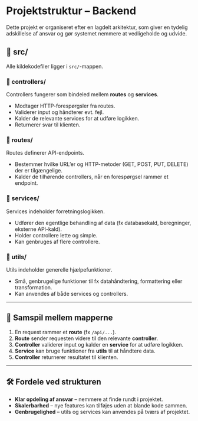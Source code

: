 # Projektstruktur – Backend

Dette projekt er organiseret efter en lagdelt arkitektur, som giver en tydelig adskillelse af ansvar og gør systemet nemmere at vedligeholde og udvide.  

## 📂 src/
Alle kildekodefiler ligger i `src/`-mappen.  

### 📂 controllers/
Controllers fungerer som bindeled mellem **routes** og **services**.  
- Modtager HTTP-forespørgsler fra routes.  
- Validerer input og håndterer evt. fejl.  
- Kalder de relevante services for at udføre logikken.  
- Returnerer svar til klienten.  

### 📂 routes/
Routes definerer API-endpoints.  
- Bestemmer hvilke URL’er og HTTP-metoder (GET, POST, PUT, DELETE) der er tilgængelige.  
- Kalder de tilhørende controllers, når en forespørgsel rammer et endpoint.  

### 📂 services/
Services indeholder forretningslogikken.  
- Udfører den egentlige behandling af data (fx databasekald, beregninger, eksterne API-kald).  
- Holder controllere lette og simple.  
- Kan genbruges af flere controllere.  

### 📂 utils/
Utils indeholder generelle hjælpefunktioner.  
- Små, genbrugelige funktioner til fx datahåndtering, formattering eller transformation.  
- Kan anvendes af både services og controllers.  

---

## 🔄 Samspil mellem mapperne
1. En request rammer et **route** (fx `/api/...`).  
2. **Route** sender requesten videre til den relevante **controller**.  
3. **Controller** validerer input og kalder en **service** for at udføre logikken.  
4. **Service** kan bruge funktioner fra **utils** til at håndtere data.  
5. **Controller** returnerer resultatet til klienten.  

---

## 🛠️ Fordele ved strukturen
- **Klar opdeling af ansvar** – nemmere at finde rundt i projektet.  
- **Skalerbarhed** – nye features kan tilføjes uden at blande kode sammen.  
- **Genbrugelighed** – utils og services kan anvendes på tværs af projektet.  
